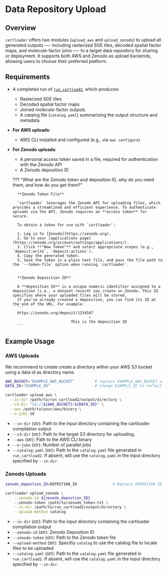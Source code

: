 # Data Repository Upload 

## Overview

`cartloader` offers two modules (`upload_aws` and `upload_zenodo`) to upload all generated outputs —- including rasterized SGE tiles, decoded spatial factor maps, and molecule-factor joins —- to a target data repository for sharing or deployment. It supports both AWS and Zenodo as upload backends, allowing users to choose their preferred platform.

<!-- The uploaded package includes all FICTURE analysis outputs, PMTiles for CartoScope visualization, and catalog metadata for downstream access and integration. -->

## Requirements

- A completed run of [`run_cartload2`](./run_cartload2.md), which produces:
    - Rasterized SGE tiles
    - Decoded spatial factor maps
    - Joined molecule-factor outputs
    - A catalog file (`catalog.yaml`) summarizing the output structure and metadata
- **For AWS uploads**:
    - AWS CLI installed and configured (e.g., via `aws configure`)
- **For Zenodo uploads**:
    - A personal access token saved in a file, required for authentication with the Zenodo API
    - A Zenodo deposition ID

    ??? "What are the Zenodo token and deposition ID, why do you need them, and how do you get them?"

        **Zenodo Token File**

        `cartloader` leverages the Zenodo API for uploading files, which provides a streamlined and efficient experience. To authenticate uploads via the API, Zenodo requires an **access token** for secure.

        To obtain a token for use with `cartloader`:

        1. Log in to [Zenodo](https://zenodo.org).
        2. Go to your [applications page](https://zenodo.org/account/settings/applications/).
        3. Click **"New Token"** and select appropriate scopes (e.g., `deposit:write`, `deposit:actions`).
        4. Copy the generated token.
        5. Save the token in a plain text file, and pass the file path to the `--token-file` option when running `cartloader`.


        **Zenodo Deposition ID**

        A **deposition ID** is a unique numeric identifier assigned to a deposition (i.e., a dataset record) you create on Zenodo. This ID specifies where your uploaded files will be stored.
        If you’ve already created a deposition, you can find its ID at the end of the URL. For example:
        ```
        https://zenodo.org/deposit/1234567
                                        ↑
                                This is the deposition ID
        ```


## Example Usage

<!-- {%
  include-markdown "../../includes/includemd_vigenettes_upload2aws.md"
%}
 -->
### AWS Uploads

We recommend to create create a directory within your AWS S3 bucket using a data id as directory name.

```bash
AWS_BUCKET="EXAMPLE_AWS_BUCKET"         # replace EXAMPLE_AWS_BUCKET with your actual S3 bucket name
DATA_ID="EXAMPLE_ID"                    # change EXAMPLE_ID to reflect your dataset name

cartloader upload_aws \
  --in-dir /path/to/run_cartload2/output/directory \
  --s3-dir "s3://${AWS_BUCKET}/${DATA_ID}" \
  --aws /path/to/your/aws/binary \
  --n-jobs 10
```

* `--in-dir` (str): Path to the input directory containing the cartloader compilation output
* `--s3-dir` (str): Path to the target S3 directory for uploading.
* `--aws` (str): Path to the AWS CLI binary
* `--n-jobs` (str): Number of parallel jobs
* `--catalog-yaml` (str): Path to the `catalog.yaml` file generated in `run_cartload2`. If absent, will use the `catalog.yaml` in the input directory specified by `--in-dir`.

### Zenodo Uploads

```bash
zenodo_depostion_ID=DEPOSTION_ID                # Replace DEPOSTION_ID with yours

cartloader upload_zenodo \
    --zenodo-id ${zenodo_depostion_ID}
    --zenodo-token /path/to/zenodo_token.txt \
    --in-dir /path/to/run_cartload2/output/directory \
    --upload-method catalog
```

* `--in-dir` (str): Path to the input directory containing the cartloader compilation output
* `--zenodo-id` (str): Zenodo Deposition ID
* `--zenodo-token` (str): Path to the Zenodo token file
* `--upload-method` (str): Specifiy `catalog` to use the catalog file to locate files to be uploaded
* `--catalog-yaml` (str): Path to the `catalog.yaml` file generated in `run_cartload2`. If absent, will use the `catalog.yaml` in the input directory specified by `--in-dir`.
